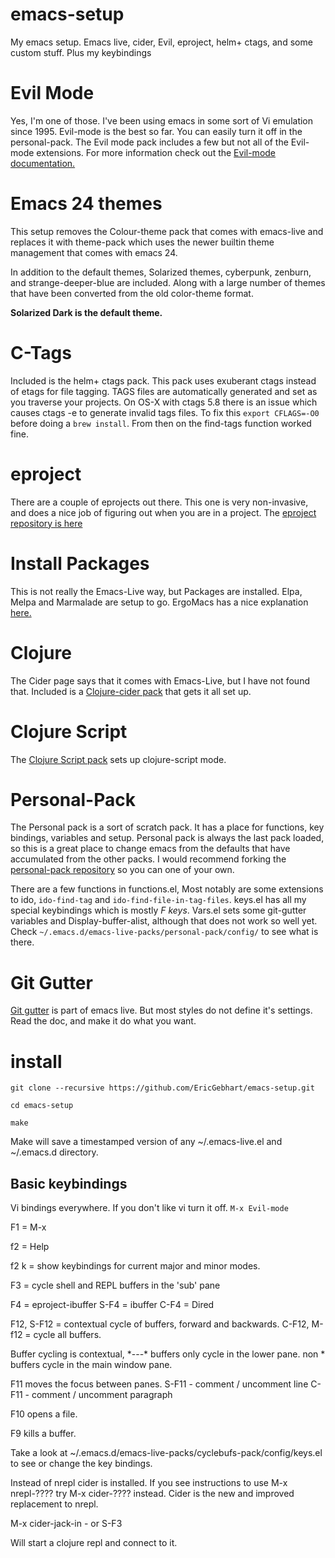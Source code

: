 emacs-setup
======================================================================

My emacs setup.  Emacs live, cider, Evil, eproject, helm+ ctags,  and some custom stuff.  Plus my keybindings

Evil Mode
=========
Yes, I'm one of those. I've been using emacs in some sort of Vi emulation since 1995. Evil-mode is the best so far.
You can easily turn it off in the personal-pack. The Evil mode pack includes a few but not all of the Evil-mode extensions. For more information check out the [Evil-mode documentation.](http://www.emacswiki.org/emacs/Evil)

Emacs 24 themes
================

This setup removes the Colour-theme pack that comes with emacs-live and replaces it with theme-pack
which uses the newer builtin theme management that comes with emacs 24.

In addition to the default themes, Solarized themes, cyberpunk, zenburn, and strange-deeper-blue are included.
Along with a large number of themes that have been converted from the old color-theme format.

**__Solarized Dark is the default theme.__**

C-Tags
===========

Included is the helm+ ctags pack. This pack uses exuberant ctags instead of etags for file tagging. TAGS files
are automatically generated and set as you traverse your projects. On OS-X with ctags 5.8 there is an issue which causes
ctags -e to generate invalid tags files. To fix this ```export CFLAGS=-O0``` before doing a ```brew install```. From then on the find-tags function worked fine.

eproject
=========
There are a couple of eprojects out there. This one is very non-invasive, and does a nice job of figuring out when you are in a project. The [eproject repository is here](https://github.com/jrockway/eproject)

Install Packages
=================
This is not really the Emacs-Live way, but Packages are installed. Elpa, Melpa and Marmalade are setup to go.
ErgoMacs has a nice explanation [here.](http://ergoemacs.org/emacs/emacs_package_system.html)

Clojure
============
The Cider page says that it comes with Emacs-Live, but I have not found that. Included is a [Clojure-cider pack](https://github.com/EricGebhart/clojure-cider-pack) that gets it all set up.

Clojure Script
================
The [Clojure Script pack](https://github.com/ardumont/clojurescript-pack) sets up clojure-script mode.

Personal-Pack
===========

The Personal pack is a sort of scratch pack. It has a place for functions, key bindings, variables and setup.
Personal pack is always the last pack loaded, so this is a great place to change emacs from the defaults that
have accumulated from the other packs. I would recommend forking the [personal-pack repository](https://github.com/EricGebhart/personal-pack) so you can one
of your own. 

There are a few functions in functions.el, Most notably are some extensions to ido, ```ido-find-tag``` and ```ido-find-file-in-tag-files```.  keys.el has all my special keybindings which is mostly _F keys_.
Vars.el sets some git-gutter variables and Display-buffer-alist, although that does not work so well yet.
Check ```~/.emacs.d/emacs-live-packs/personal-pack/config/``` to see what is there.

Git Gutter
==========

[Git gutter](https://github.com/syohex/emacs-git-gutter) is part of emacs live. But most styles do not define it's settings.
Read the doc, and make it do what you want.


install
===========

    git clone --recursive https://github.com/EricGebhart/emacs-setup.git

    cd emacs-setup

    make


Make will save a timestamped version of any ~/.emacs-live.el and ~/.emacs.d directory.


Basic keybindings
------------------

Vi bindings everywhere. If you don't like vi turn it off.  ```M-x Evil-mode```

F1 = M-x

f2 = Help

f2 k  = show keybindings for current major and minor modes.

F3 = cycle shell and REPL buffers in the 'sub' pane

F4 = eproject-ibuffer
S-F4 = ibuffer
C-F4 = Dired

F12, S-F12 = contextual cycle of buffers, forward and backwards.
C-F12, M-f12 = cycle all buffers.

Buffer cycling is contextual, \*---\* buffers only cycle in the lower pane. non * buffers cycle in the main window pane.

F11 moves the focus between panes.
S-F11 - comment / uncomment line
C-F11 - comment / uncomment paragraph

F10 opens a file.

F9 kills a buffer.

Take a look at ~/.emacs.d/emacs-live-packs/cyclebufs-pack/config/keys.el  to see or change the key bindings.

Instead of nrepl cider is installed.  If you see instructions to use M-x nrepl-????  try M-x cider-???? instead.
Cider is the new and improved replacement to nrepl.

M-x cider-jack-in   - or S-F3

Will start a clojure repl and connect to it.
